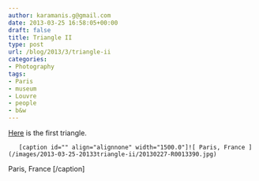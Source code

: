 ```yaml
---
author: karamanis.g@gmail.com
date: 2013-03-25 16:58:05+00:00
draft: false
title: Triangle II
type: post
url: /blog/2013/3/triangle-ii
categories:
- Photography
tags:
- Paris
- museum
- Louvre
- people
- b&w
---
```


[Here](http://www.georgioskaramanis.com/blog/2013/3/triangle) is the first triangle.


  
       [caption id="" align="alignnone" width="1500.0"]![ Paris, France ](/images/2013-03-25-20133triangle-ii/20130227-R0013390.jpg)
 Paris, France [/caption]
